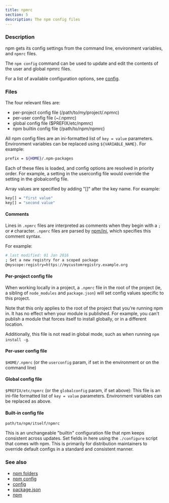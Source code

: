 ```yaml
---
title: npmrc
section: 5
description: The npm config files
---
```


### Description

npm gets its config settings from the command line, environment
variables, and `npmrc` files.

The `npm config` command can be used to update and edit the contents
of the user and global npmrc files.

For a list of available configuration options, see [config](/using-npm/config).

### Files

The four relevant files are:

* per-project config file (/path/to/my/project/.npmrc)
* per-user config file (~/.npmrc)
* global config file ($PREFIX/etc/npmrc)
* npm builtin config file (/path/to/npm/npmrc)

All npm config files are an ini-formatted list of `key = value`
parameters.  Environment variables can be replaced using
`${VARIABLE_NAME}`. For example:

```bash
prefix = ${HOME}/.npm-packages
```

Each of these files is loaded, and config options are resolved in
priority order.  For example, a setting in the userconfig file would
override the setting in the globalconfig file.

Array values are specified by adding "[]" after the key name. For
example:

```bash
key[] = "first value"
key[] = "second value"
```

#### Comments

Lines in `.npmrc` files are interpreted as comments when they begin with a `;` or `#` character. `.npmrc` files are parsed by [npm/ini](https://github.com/npm/ini), which specifies this comment syntax.

For example:

```bash
# last modified: 01 Jan 2016
; Set a new registry for a scoped package
@myscope:registry=https://mycustomregistry.example.org
```

#### Per-project config file

When working locally in a project, a `.npmrc` file in the root of the
project (ie, a sibling of `node_modules` and `package.json`) will set
config values specific to this project.

Note that this only applies to the root of the project that you're
running npm in.  It has no effect when your module is published.  For
example, you can't publish a module that forces itself to install
globally, or in a different location.

Additionally, this file is not read in global mode, such as when running
`npm install -g`.

#### Per-user config file

`$HOME/.npmrc` (or the `userconfig` param, if set in the environment
or on the command line)

#### Global config file

`$PREFIX/etc/npmrc` (or the `globalconfig` param, if set above):
This file is an ini-file formatted list of `key = value` parameters.
Environment variables can be replaced as above.

#### Built-in config file

`path/to/npm/itself/npmrc`

This is an unchangeable "builtin" configuration file that npm keeps
consistent across updates.  Set fields in here using the `./configure`
script that comes with npm.  This is primarily for distribution
maintainers to override default configs in a standard and consistent
manner.

### See also

* [npm folders](/configuring-npm/folders)
* [npm config](/commands/npm-config)
* [config](/using-npm/config)
* [package.json](/configuring-npm/package-json)
* [npm](/commands/npm)
